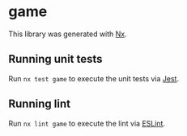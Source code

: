 # game

This library was generated with [Nx](https://nx.dev).

## Running unit tests

Run `nx test game` to execute the unit tests via [Jest](https://jestjs.io).

## Running lint

Run `nx lint game` to execute the lint via [ESLint](https://eslint.org/).
